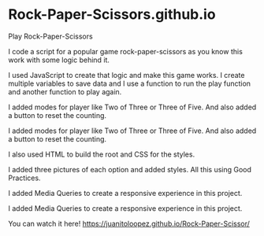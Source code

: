 # Rock-Paper-Scissors.github.io
Play Rock-Paper-Scissors

I code a script for a popular game rock-paper-scissors as you know this work with some logic behind it.

I used JavaScript to create that logic and make this game works. I create multiple variables to save data and I use a function to run the play function and another function to play again.

I added modes for player like Two of Three or Three of Five. And also added a button to reset the counting.

I added modes for player like Two of Three or Three of Five. And also added a button to reset the counting. 

I also used HTML to build the root and CSS for the styles.

I added three pictures of each option and added styles. All this using Good Practices.

I added Media Queries to create a responsive experience in this project.

I added Media Queries to create a responsive experience in this project. 

You can watch it here! https://juanitoloopez.github.io/Rock-Paper-Scissor/

